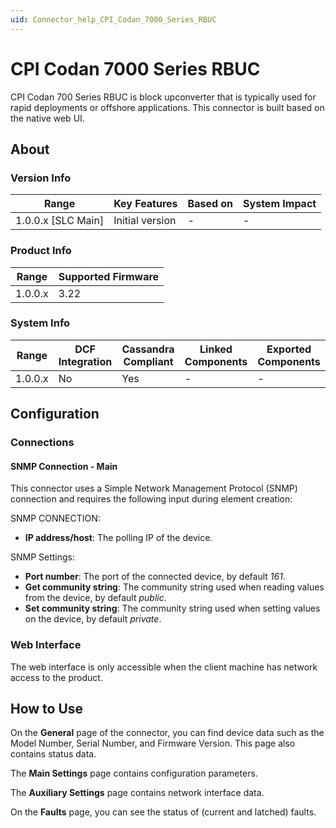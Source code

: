 ```yaml
---
uid: Connector_help_CPI_Codan_7000_Series_RBUC
---
```


# CPI Codan 7000 Series RBUC

CPI Codan 700 Series RBUC is block upconverter that is typically used for rapid deployments or offshore applications. This connector is built based on the native web UI.

## About

### Version Info

| Range                | Key Features     | Based on     | System Impact     |
|----------------------|------------------|--------------|-------------------|
| 1.0.0.x \[SLC Main\] | Initial version  | \-           | \-                |

### Product Info

| Range     | Supported Firmware     |
|-----------|------------------------|
| 1.0.0.x   | 3.22                   |

### System Info

| Range     | DCF Integration     | Cassandra Compliant     | Linked Components     | Exported Components     |
|-----------|---------------------|-------------------------|-----------------------|-------------------------|
| 1.0.0.x   | No                  | Yes                     | \-                    | \-                      |

## Configuration

### Connections

#### SNMP Connection - Main

This connector uses a Simple Network Management Protocol (SNMP) connection and requires the following input during element creation:

SNMP CONNECTION:

- **IP address/host**: The polling IP of the device.

SNMP Settings:

- **Port number**: The port of the connected device, by default *161*.
- **Get community string**: The community string used when reading values from the device, by default *public*.
- **Set community string**: The community string used when setting values on the device, by default *private*.

### Web Interface

The web interface is only accessible when the client machine has network access to the product.

## How to Use

On the **General** page of the connector, you can find device data such as the Model Number, Serial Number, and Firmware Version. This page also contains status data.

The **Main Settings** page contains configuration parameters.

The **Auxiliary Settings** page contains network interface data.

On the **Faults** page, you can see the status of (current and latched) faults.
